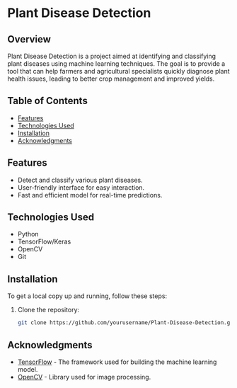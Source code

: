 # Plant Disease Detection

## Overview

Plant Disease Detection is a project aimed at identifying and classifying plant diseases using machine learning techniques. The goal is to provide a tool that can help farmers and agricultural specialists quickly diagnose plant health issues, leading to better crop management and improved yields.

## Table of Contents

- [Features](#features)
- [Technologies Used](#technologies-used)
- [Installation](#installation)
- [Acknowledgments](#acknowledgments)

## Features

- Detect and classify various plant diseases.
- User-friendly interface for easy interaction.
- Fast and efficient model for real-time predictions.

## Technologies Used

- Python
- TensorFlow/Keras 
- OpenCV
- Git

## Installation

To get a local copy up and running, follow these steps:

1. Clone the repository:
   ```bash
   git clone https://github.com/yourusername/Plant-Disease-Detection.git

## Acknowledgments

* [TensorFlow](https://www.tensorflow.org/) - The framework used for building the machine learning model.
* [OpenCV](https://opencv.org/) - Library used for image processing.

